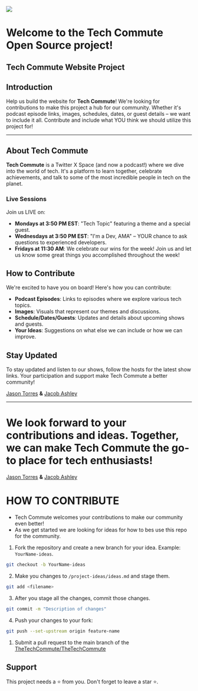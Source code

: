 <img src="https://i.imgur.com/J3u1BY5.png">
<br>

# Welcome to the Tech Commute Open Source project!

## Tech Commute Website Project

## Introduction

Help us build the website for **Tech Commute**! We're looking for contributions to make this project a hub for our community. Whether it's podcast episode links, images, schedules, dates, or guest details – we want to include it all. Contribute and include what YOU think we should utilize this project for!

<hr>

## About Tech Commute

**Tech Commute** is a Twitter X Space (and now a podcast!) where we dive into the world of tech. It's a platform to learn together, celebrate achievements, and talk to some of the most incredible people in tech on the planet.

### Live Sessions

Join us LIVE on:

- **Mondays at 3:50 PM EST**: "Tech Topic" featuring a theme and a special guest.
- **Wednesdays at 3:50 PM EST**: "I'm a Dev, AMA" – YOUR chance to ask questions to experienced developers.
- **Fridays at 11:30 AM**: We celebrate our wins for the week! Join us and let us know some great things you accomplished throughout the week!

## How to Contribute

We're excited to have you on board! Here's how you can contribute:

- **Podcast Episodes**: Links to episodes where we explore various tech topics.
- **Images**: Visuals that represent our themes and discussions.
- **Schedule/Dates/Guests**: Updates and details about upcoming shows and guests.
- **Your Ideas**: Suggestions on what else we can include or how we can improve.

## Stay Updated

To stay updated and listen to our shows, follow the hosts for the latest show links. Your participation and support make Tech Commute a better community!

[Jason Torres](https://twitter.com/TasonJorres) **&** [Jacob Ashley](https://twitter.com/arcadejacob)

---

We look forward to your contributions and ideas. Together, we can make Tech Commute the go-to place for tech enthusiasts!
=======
[Jason Torres](https://twitter.com/TasonJorres) **&** [Jacob Ashley](https://twitter.com/arcadejacob)

# HOW TO CONTRIBUTE

- Tech Commute welcomes your contributions to make our community even better!  
- As we get started we are looking for ideas for how to bes use this repo for the community.

1. Fork the repository and create a new branch for your idea. Example: `YourName-ideas`.

```bash
git checkout -b YourName-ideas
```
2. Make you changes to `/project-ideas/ideas.md` and stage them.
   
```bash
git add <filename>
``` 
3. After you stage all the changes, commit those changes.

```bash
git commit -m "Description of changes"
```

4. Push your changes to your fork:

```bash
git push --set-upstream origin feature-name
```
1. Submit a pull request to the main branch of the [TheTechCommute/TheTechCommute](https://github.com/TheTechCommute/TheTechCommute)

## Support

This project needs a ⭐️ from you. Don't forget to leave a star ⭐️.
